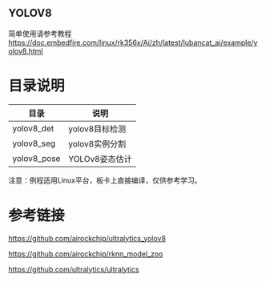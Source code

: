 ## YOLOV8

简单使用请参考教程 https://doc.embedfire.com/linux/rk356x/Ai/zh/latest/lubancat_ai/example/yolov8.html


# 目录说明

| 目录               | 说明                       |
| ------------------ | --------------------------------- |
| yolov8_det            | yolov8目标检测                          |
| yolov8_seg            | yolov8实例分割                         |
| yolov8_pose            | YOLOv8姿态估计                        |

注意：例程适用Linux平台，板卡上直接编译，仅供参考学习。


# 参考链接

https://github.com/airockchip/ultralytics_yolov8

https://github.com/airockchip/rknn_model_zoo

https://github.com/ultralytics/ultralytics

